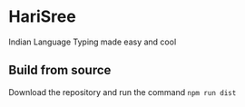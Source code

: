 # HariSree
Indian Language Typing made easy and cool



## Build from source

Download the repository and run the command ```npm run dist```
